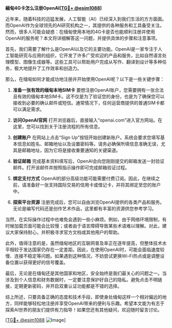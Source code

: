 **緬甸4G卡怎么注册OpenAI[[TG💪+ @esim1088](https://t.me/s/esim1088)]**

近年来，随着科技的迅猛发展，人工智能（AI）已经深入到我们生活的方方面面。而OpenAI作为全球领先的AI研究机构之一，其提供的各种服务和工具备受关注。然而，很多人可能会疑惑：在缅甸使用本地的4G卡是否也能顺利注册并使用OpenAI的服务呢？本文将详细解答这一问题，并提供具体的步骤和注意事项。

首先，我们需要了解什么是OpenAI以及它的主要功能。OpenAI是一家专注于人工智能研究与应用的组织，它开发了许多广受欢迎的产品和服务，比如自然语言处理模型、图像生成器等。这些工具可以帮助用户完成从写作、翻译到设计等多种任务，极大地提升了工作效率和创造力。

那么，在缅甸如何才能成功地注册并开始使用OpenAI呢？以下是一些关键步骤：

1. **准备一张有效的缅甸本地SIM卡**
   要想注册OpenAI账户，您需要拥有一张合法且有效的缅甸本地SIM卡。这不仅是为了验证您的身份，也是为了确保您可以接收到必要的确认邮件或短信。通常情况下，任何运营商提供的普通SIM卡都可以满足需求。

2. **访问OpenAI官网**
   打开浏览器后，直接输入“openai.com”进入官方网站。在这里，您可以找到关于注册流程的所有信息。

3. **创建账户**
   在网站上点击“Sign Up”按钮开始创建新账户。系统会要求您填写基本信息如姓名、邮箱地址以及设置密码等。请务必确保所填信息准确无误，尤其是邮箱地址，因为它将是接收重要通知的关键渠道。

4. **验证邮箱**
   完成基本资料填写后，OpenAI会向您刚刚提交的邮箱发送一封验证邮件。打开该邮件并按照指示操作即可完成邮箱验证过程。

5. **绑定支付方式**
   OpenAI的部分高级功能可能需要付费订阅。因此，在继续之前，请准备好一张支持国际交易的信用卡或借记卡，并将其绑定至您的账户中。

6. **探索平台资源**
   注册完成后，您可以自由浏览OpenAI提供的各类产品和服务。无论是编写代码还是创作艺术作品，这里都有丰富的资源供您参考学习。

当然，在实际操作过程中也难免会遇到一些小麻烦。例如，由于网络环境限制，有时候加载页面可能会比较慢；或者由于语言障碍导致某些术语难以理解。对此，建议大家保持耐心，并积极寻求官方文档或其他用户的帮助。

此外，值得注意的是，虽然缅甸地区的互联网普及率正在逐年提高，但整体技术水平相较于发达国家仍存在一定差距。因此，在使用OpenAI时，可能会面临速度较慢、连接不稳定等问题。如果遇到这种情况，不妨尝试更换Wi-Fi热点或是调整设备位置以获得更好的信号覆盖。

最后，无论是在缅甸还是其他国家和地区，安全始终是我们最关心的问题之一。当涉及到个人信息和财务数据时，一定要注意保护好自己的隐私。避免点击不明链接，定期更新密码，并开启双重认证功能都是不错的选择。

综上所述，只要具备正确的态度和技术手段，即使身处缅甸这样一个相对偏远的地方，同样能够轻松地注册并享受OpenAI带来的便利与乐趣。希望本文能为有志于探索AI世界的朋友们提供有力指导！如果您还有其他疑问，欢迎随时留言讨论。

[[TG💪+ @esim1088](https://t.me/s/esim1088) ![Image](https://i.postimg.cc/4NQfJmqS/Snipaste-2025-05-13-00-14-12.png)]